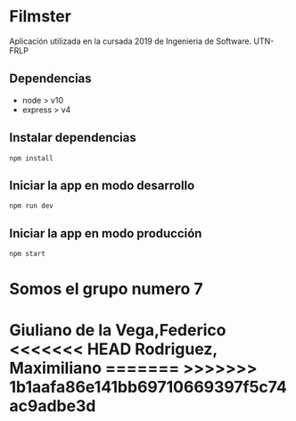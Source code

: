 # Filmster
Aplicación utilizada en la cursada 2019 de Ingenieria de Software. UTN-FRLP
## Dependencias
 - node > v10
 - express > v4
## Instalar dependencias
`npm install`
## Iniciar la app en modo desarrollo
`npm run dev`
## Iniciar la app en modo producción

`npm start`
<h1>
	Somos el grupo numero 7
</h1>
<h1>
	Giuliano de la Vega,Federico
<<<<<<< HEAD
    Rodriguez, Maximiliano
=======
>>>>>>> 1b1aafa86e141bb69710669397f5c74ac9adbe3d
</h1>